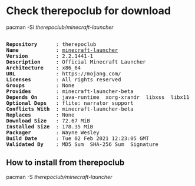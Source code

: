 # Check therepoclub for download

pacman -Si *therepoclub/minecraft-launcher*

<div class="highlight"><pre class="highlight"><text>
<b>Repository</b>      : therepoclub
<b>Name</b>            : <a href="../../x86_64/minecraft-launcher-2.2.1441-1-x86_64.pkg.tar.zst">minecraft-launcher</a>
<b>Version</b>         : 2.2.1441-1
<b>Description</b>     : Official Minecraft Launcher
<b>Architecture</b>    : x86_64
<b>URL</b>             : https://mojang.com/
<b>Licenses</b>        : All rights reserved
<b>Groups</b>          : None
<b>Provides</b>        : minecraft-launcher-beta
<b>Depends On</b>      : java-runtime  xorg-xrandr  libxss  libx11  libxcb  alsa-lib  gtk2  gtk3  libxtst  nss
<b>Optional Deps</b>   : flite: narrator support
<b>Conflicts With</b>  : minecraft-launcher-beta
<b>Replaces</b>        : None
<b>Download Size</b>   : 72.67 MiB
<b>Installed Size</b>  : 178.35 MiB
<b>Packager</b>        : Wayne Wesley <wayne6324@gmail.com>
<b>Build Date</b>      : Tue 02 Feb 2021 12:23:05 GMT
<b>Validated By</b>    : MD5 Sum  SHA-256 Sum  Signature
</text></pre></div>

## How to install from therepoclub

pacman -S *therepoclub/minecraft-launcher*
